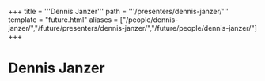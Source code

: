 +++
title = '''Dennis Janzer'''
path = '''/presenters/dennis-janzer/'''
template = "future.html"
aliases = ["/people/dennis-janzer/","/future/presenters/dennis-janzer/","/future/people/dennis-janzer/"]
+++

<h1>Dennis Janzer</h1>



